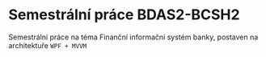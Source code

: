 # Semestrální práce BDAS2-BCSH2
Semestrální práce na téma Finanční informační systém banky, postaven na architektuře `WPF + MVVM`

